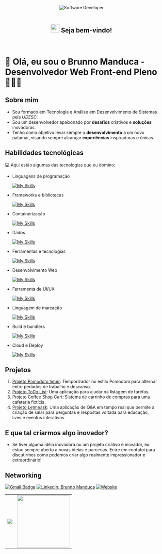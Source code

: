 <div align="center">
  <img src="https://i.pinimg.com/originals/0f/25/e4/0f25e4668c1c7740b5ed41835339d67f.gif" alt="Software Developer">
</div>

<div align='center'>
    <br />
    <h2>
        <img src="https://raw.githubusercontent.com/iampavangandhi/iampavangandhi/master/gifs/Hi.gif" width="28px"> Seja bem-vindo! 
    </h2>
    <br />
    
    
    
</div>

# 🚀 Olá, eu sou o Brunno Manduca - Desenvolvedor Web Front-end Pleno 🧑🏻‍💻

## Sobre mim
* Sou formado em Tecnologia e Análise em Desenvolvimento de Sistemas pela *UDESC*.
* Sou um desenvolvedor apaixonado por **desafios** criativos e **soluções** inovadoras.
* Tenho como objetivo levar sempre o **desenvolvimento** a um novo patamar, visando sempre alcançar **experiências** inspiradoras e únicas.

## Habilidades tecnológicas

💻 Aqui estão algumas das tecnologias que eu domino:

* Linguagens de programação

    [![My Skills](https://skillicons.dev/icons?i=ts,javascript,python)](https://skillicons.dev)

* Frameworks e bibliotecas

    [![My Skills](https://skillicons.dev/icons?i=nextjs,nodejs,react,tailwind,styledcomponents)](https://skillicons.dev)

* Containerização 

    [![My Skills](https://skillicons.dev/icons?i=docker)](https://skillicons.dev)

* Dados

    [![My Skills](https://skillicons.dev/icons?i=mongodb,mysql,sqlite)](https://skillicons.dev)

* Ferramentas e tecnologias

    [![My Skills](https://skillicons.dev/icons?i=git,github,gitlab,npm,postman,vscode)](https://skillicons.dev)

* Desenvolvimento Web

    [![My Skills](https://skillicons.dev/icons?i=html,css)](https://skillicons.dev)

* Ferramenta de UI/UX

    [![My Skills](https://skillicons.dev/icons?i=figma)](https://skillicons.dev)

* Linguagem de marcação

    [![My Skills](https://skillicons.dev/icons?i=md)](https://skillicons.dev)

* Build e bundlers

    [![My Skills](https://skillicons.dev/icons?i=vite)](https://skillicons.dev)

* Cloud e Deploy

    [![My Skills](https://skillicons.dev/icons?i=firebase,vercel)](https://skillicons.dev)

## Projetos
1. [Projeto Pomodoro timer](https://github.com/BManduca/projects-react-rocketseat/tree/main/ProjectPomodoroTimer): Temporizador no estilo Pomodoro para alternar entre períodos de trabalho e descanso.
2. [Projeto ToDo List](https://github.com/BManduca/projects-react-rocketseat/tree/main/ProjectChallengeToDoList): Uma aplicação para ajudar na listagem de tarefas.
3. [Projeto Coffee Shop Cart](https://github.com/BManduca/projects-react-rocketseat/tree/main/ProjectChallengeCoffeeDelivery): Sistema de carrinho de compras para uma cafeteria fictícia.
4. [Projeto Letmeask](https://github.com/BManduca/nlw6_letmeask_bm): Uma aplicação de Q&A em tempo real que permite a criação de salar para perguntas e respostas voltada para educação, lives e eventos interativos.

## E que tal criarmos algo inovador?

* Se tiver alguma idéia inovadora ou um projeto criativo e inovador, eu estou sempre aberto a novas ideias e parcerias. Entre em contatoi para discutirmos como podemos criar algo realmente impressionador e extraordinário!

## Networking

[![Gmail Badge](https://img.shields.io/badge/-{brunnomanducarfe@gmail.com}-006bed?style=flat-square&logo=Gmail&logoColor=white&link=mailto:{SeuEmail})](mailto:{SeuEmail})
[![Linkedin: Brunno Manduca](https://img.shields.io/badge/-brunnomanduca-blue?style=flat-square&logo=Linkedin&logoColor=white&link=https://www.linkedin.com/in/brunnomanduca/)](https://www.linkedin.com/in/brunnomanduca/)
[![Website](https://img.shields.io/badge/Website-devbrunnomanduca.vercel.app-blue?logo=google-chrome)](https://devbrunnomanduca.vercel.app)

<p align="center">
  <table align='center'>
    <row>
      <td>
       <!--Card-->
        <img src='https://github-readme-stats.vercel.app/api?username=BManduca&theme=gotham&show_icons=true&hide_border=false&count_private=true'>
      </td>
      <td>
        <img height='172' src='https://github-readme-stats.vercel.app/api/top-langs/?username=BManduca&theme=gotham&show_icons=true&hide_border=false&layout=compact'>
      </td>
    </row>
  </table>
</p>
